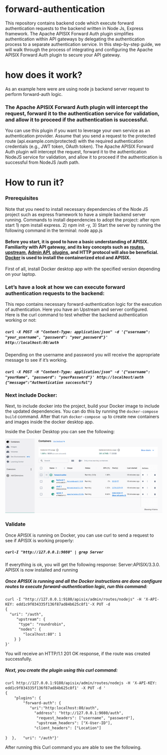 # forward-authentication
This repository contains backend code which execute forward authentication requests to the backend written in Node Js, Express framework. 
The Apache APISIX Forward Auth plugin simplifies authentication within API gateways by delegating the authentication process to a separate authentication service. In this step-by-step guide, we will walk through the process of integrating and configuring the Apache APISIX Forward Auth plugin to secure your API gateway.
# how does it work? 
As an example here were are using node js backend server request to perform forward-auth logic. 
### The Apache APISIX Forward Auth plugin will intercept the request, forward it to the authentication service for validation, and allow it to proceed if the authentication is successful.
You can use this plugin if you want to leverage your own service as an authentication provider.
Assume that you send a request to the protected route (api.example.com/protected) with the required authentication credentials (e.g., JWT token, OAuth token). The Apache APISIX Forward Auth plugin will intercept the request, forward it to the authentication NodeJS service for validation, and allow it to proceed if the authentication is successful from NodeJS /auth path. 
# How to run it? 
### Prerequisites 
Note that you need to install necessary dependencies of the Node JS project such as express framework to have a simple backend server running.
Commands to install dependencies to adopt the project: after npm start 1) npm install express. 2) npm init -y,
3) Start the server by running the following command in the terminal:
node app.js 
#### Before you start, it is good to have a basic understanding of APISIX. Familiarity with API gateway, and its key concepts such as [routes](https://docs.api7.ai/apisix/key-concepts/routes), [upstream](https://docs.api7.ai/apisix/key-concepts/upstreams), [Admin API](https://apisix.apache.org/docs/apisix/admin-api/), [plugins](https://docs.api7.ai/apisix/key-concepts/plugins), and HTTP protocol will also be beneficial. [Docker](https://docs.docker.com/get-docker/) is used to install the containerized etcd and APISIX. 
First of all, install Docker desktop app with the specified version depending on your laptop.  
### Let’s have a look at how we can execute forward authentication requests to the backend: 
This repo contains necessary forward-authentication logic for the execution of authentication. Here you have an Upstream and server configured.  
Here is the curl command to test whether the backend authentication working or not: 
##### `curl -X POST -H "Content-Type: application/json" -d '{"username": "your_username", "password": "your_password"}' http://localhost:80/auth`
Depending on the username and password you will receive the appropriate message to see if it’s working. 
##### `curl -X POST -H "Content-Type: application/json" -d '{"username": "yourName", "password": "yourPassword"}' http://localhost/auth {"message":"Authentication successful"}`
### Next include Docker: 
Next, to include docker into the project, build your Docker image to include the updated dependencies. You can do this by running the `docker-compose build` command. After that run `docker-compose up` to create new containers and images inside the docker desktop app. 

Inside the Docker Desktop you can see the following: 

![GitHub Logo](assets/Docker.png)

### Validate 
Once APISIX is running on Docker, you can use curl to send a request to see if APISIX is working properly: 
##### `curl-I "http://127.0.0.1:9080" | grep Server` 
If everything is ok, you will get the following response:
Server:APISIX/3.3.0.   
APISIX is now installed and running

##### Once APISIX is running and all the Docker instructions are done configure routes to execute forward-authentication logic, run this command:
``` 
curl -I "http://127.0.0.1:9180/apisix/admin/routes/nodejs" -H 'X-API-KEY: edd1c9f034335f136f87ad84b625c8f1'-X PUT -d
{
  "uri": "/auth",
     "upstream": {
      "type": "roundrobin",
      "nodes": {
        "localhost:80": 1
	} }
}'
```
You will receive an HTTP/1.1 201 OK response, if the route was created successfully.  
##### Next, you create the plugin using this curl command: 
```
curl http://127.0.0.1:9180/apisix/admin/routes/nodejs -H 'X-API-KEY: edd1c9f034335f136f87ad84b625c8f1' -X PUT -d '
{ 
    "plugins": {
        "forward-auth": {
           "uri":"http:localhost:80/auth",
             "address": "http://127.0.0.1:9080/auth",
              "request_headers": ["username", "password"], 
              "upstream_headers": ["X-User-ID"],
             "client_headers": ["Location"]

}  },   "uri": "/auth"}'

```
After running this Curl command you are able to see the following. 




 


